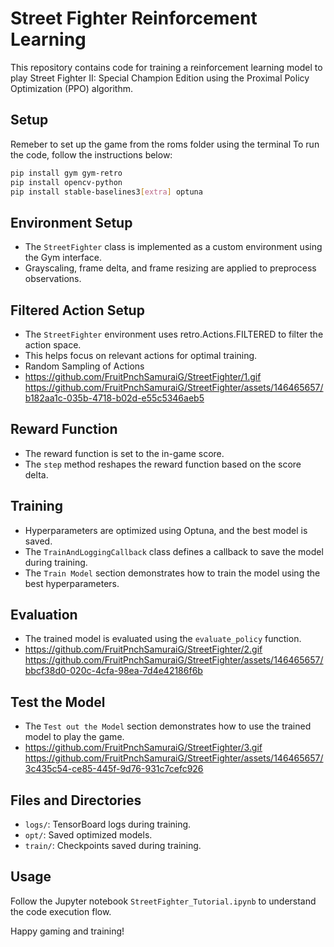 # Street Fighter Reinforcement Learning

This repository contains code for training a reinforcement learning model to play Street Fighter II: Special Champion Edition 
using the Proximal Policy Optimization (PPO) algorithm.

## Setup
Remeber to set up the game from the roms folder using the terminal
To run the code, follow the instructions below:
```bash
pip install gym gym-retro
pip install opencv-python
pip install stable-baselines3[extra] optuna
```

## Environment Setup
- The `StreetFighter` class is implemented as a custom environment using the Gym interface.
- Grayscaling, frame delta, and frame resizing are applied to preprocess observations.


## Filtered Action Setup
- The `StreetFighter` environment uses retro.Actions.FILTERED to filter the action space.
- This helps focus on relevant actions for optimal training.
- Random Sampling of Actions
- https://github.com/FruitPnchSamuraiG/StreetFighter/1.gif
https://github.com/FruitPnchSamuraiG/StreetFighter/assets/146465657/b182aa1c-035b-4718-b02d-e55c5346aeb5


## Reward Function
- The reward function is set to the in-game score.
- The `step` method reshapes the reward function based on the score delta.

## Training
- Hyperparameters are optimized using Optuna, and the best model is saved.
- The `TrainAndLoggingCallback` class defines a callback to save the model during training.
- The `Train Model` section demonstrates how to train the model using the best hyperparameters.

## Evaluation
- The trained model is evaluated using the `evaluate_policy` function.
- https://github.com/FruitPnchSamuraiG/StreetFighter/2.gif
https://github.com/FruitPnchSamuraiG/StreetFighter/assets/146465657/bbcf38d0-020c-4cfa-98ea-7d4e42186f6b


## Test the Model
- The `Test out the Model` section demonstrates how to use the trained model to play the game.
- https://github.com/FruitPnchSamuraiG/StreetFighter/3.gif
https://github.com/FruitPnchSamuraiG/StreetFighter/assets/146465657/3c435c54-ce85-445f-9d76-931c7cefc926


## Files and Directories
- `logs/`: TensorBoard logs during training.
- `opt/`: Saved optimized models.
- `train/`: Checkpoints saved during training.

## Usage
Follow the Jupyter notebook `StreetFighter_Tutorial.ipynb` to understand the code execution flow.


Happy gaming and training!
